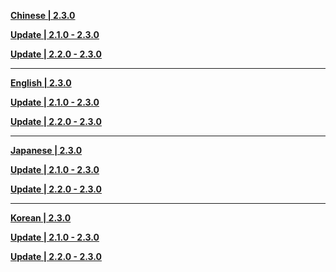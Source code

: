 **[Chinese | 2.3.0](https://autopatchcn.yuanshen.com/client_app/download/pc_zip/20211117173857_8JkfDHNPmqKi67qR/Audio_Chinese_2.3.0.zip)**

**[Update | 2.1.0 - 2.3.0](https://autopatchcn.yuanshen.com/client_app/update/hk4e_cn/18/zh-cn_2.1.0_2.3.0_diff_zAuneqLE1cZ7mO0w.zip)**

**[Update | 2.2.0 - 2.3.0](https://autopatchcn.yuanshen.com/client_app/update/hk4e_cn/18/zh-cn_2.2.0_2.3.0_diff_4oTGH3OZD8QkdKsC.zip)**

---

**[English | 2.3.0](https://autopatchcn.yuanshen.com/client_app/download/pc_zip/20211117173857_8JkfDHNPmqKi67qR/Audio_English(US)_2.3.0.zip)**

**[Update | 2.1.0 - 2.3.0](https://autopatchcn.yuanshen.com/client_app/update/hk4e_cn/18/en-us_2.1.0_2.3.0_diff_VIZGBofTkNaO2RMK.zip)**

**[Update | 2.2.0 - 2.3.0](https://autopatchcn.yuanshen.com/client_app/update/hk4e_cn/18/en-us_2.2.0_2.3.0_diff_oBE0Ydl5p4swubz8.zip)**

---

**[Japanese | 2.3.0](https://autopatchcn.yuanshen.com/client_app/download/pc_zip/20211117173857_8JkfDHNPmqKi67qR/Audio_Japanese_2.3.0.zip)**

**[Update | 2.1.0 - 2.3.0](https://autopatchcn.yuanshen.com/client_app/update/hk4e_cn/18/ja-jp_2.1.0_2.3.0_diff_3smBOE1uPYNj5KXD.zip)**

**[Update | 2.2.0 - 2.3.0](https://autopatchcn.yuanshen.com/client_app/update/hk4e_cn/18/ja-jp_2.2.0_2.3.0_diff_CNPr6ikoe4h70pU3.zip)**

---

**[Korean | 2.3.0](https://autopatchcn.yuanshen.com/client_app/download/pc_zip/20211117173857_8JkfDHNPmqKi67qR/Audio_Korean_2.3.0.zip)**

**[Update | 2.1.0 - 2.3.0](https://autopatchcn.yuanshen.com/client_app/update/hk4e_cn/18/ko-kr_2.1.0_2.3.0_diff_X46Wk3KI9jbosURh.zip)**

**[Update | 2.2.0 - 2.3.0](https://autopatchcn.yuanshen.com/client_app/update/hk4e_cn/18/ko-kr_2.2.0_2.3.0_diff_7u0hWSmzDLbCTUqP.zip)**
